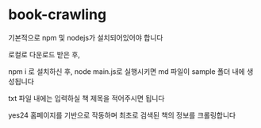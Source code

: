 # book-crawling

기본적으로 npm 및 nodejs가 설치되어있어야 합니다

로컬로 다운로드 받은 후, 

npm i 로 설치하신 후, node main.js로 실행시키면 md 파일이 sample 폴더 내에 생성됩니다

txt 파일 내에는 입력하실 책 제목을 적어주시면 됩니다

yes24 홈페이지를 기반으로 작동하며 최초로 검색된 책의 정보를 크롤링합니다
